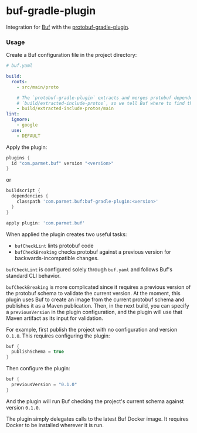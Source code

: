 # buf-gradle-plugin

Integration for [Buf](https://github.com/bufbuild/buf) with the
[protobuf-gradle-plugin](https://github.com/google/protobuf-gradle-plugin).

### Usage

Create a Buf configuration file in the project directory:

``` yaml
# buf.yaml

build:
  roots:
    - src/main/proto

    # The `protobuf-gradle-plugin` extracts and merges protobuf dependencies to
    # `build/extracted-include-protos`, so we tell Buf where to find them.
    - build/extracted-include-protos/main
lint:
  ignore:
    - google
  use:
    - DEFAULT
```

Apply the plugin:

``` groovy
plugins {
  id "com.parmet.buf" version "<version>"
}
```

or

``` groovy
buildscript {
  dependencies {
    classpath 'com.parmet.buf:buf-gradle-plugin:<version>'
  }
}

apply plugin: 'com.parmet.buf'
```

When applied the plugin creates two useful tasks:
- `bufCheckLint` lints protobuf code
- `bufCheckBreaking` checks protobuf against a previous version for
backwards-incompatible changes.

`bufCheckLint` is configured solely through `buf.yaml` and follows Buf's
standard CLI behavior.

`bufCheckBreaking` is more complicated since it requires a previous version of
the protobuf schema to validate the current version. At the moment, this plugin
uses Buf to create an image from the current protobuf schema and publishes it as
a Maven publication. Then, in the next build, you can specify a `previousVersion`
in the plugin configuration, and the plugin will use that Maven artifact as its
input for validation.

For example, first publish the project with no configuration and version `0.1.0`.
This requires configuring the plugin: 

``` groovy
buf {
  publishSchema = true
}
```

Then configure the plugin:

```groovy
buf {
  previousVersion = "0.1.0"
}
```

And the plugin will run Buf checking the project's current schema against
version `0.1.0`.

The plugin simply delegates calls to the latest Buf Docker image. It requires
Docker to be installed wherever it is run.
